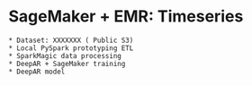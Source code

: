 # SageMaker + EMR: Timeseries

    * Dataset: XXXXXXX ( Public S3)
    * Local PySpark prototyping ETL 
    * SparkMagic data processing
    * DeepAR + SageMaker training 
    * DeepAR model


